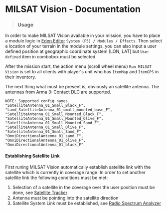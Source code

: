 # MILSAT Vision - Documentation
> ### Usage

In order to make MILSAT Vision available in your mission, you have to place a module logic in [Eden Editor](https://community.bistudio.com/wiki/Eden_Editor) `System (F5) / Modules / Effects`. Then select a location of your terrain in the module settings, you can also input a user defined position at geographic coordinate system [LON, LAT] but `User defined` item in combobox must be selected.
 
After the mission start, the action menu (scroll wheel menu) `Run MILSAT Vision` is set to all clients with player's unit who has `ItemMap` and `ItemGPS` in their inventory. 

The next thing what must be present is, obviously an satellite antenna. The antennas from Arma 3: Contact DLC are supported.
```
NOTE: Supported config names
"SatelliteAntenna_01_Small_Black_F", "Land_SatelliteAntenna_01_small_mounted_base_F", "SatelliteAntenna_01_Small_Mounted_Black_F", "SatelliteAntenna_01_Small_Mounted_Olive_F", "SatelliteAntenna_01_Small_Mounted_Sand_F", "SatelliteAntenna_01_Small_Olive_F", "SatelliteAntenna_01_Small_Sand_F", "OmniDirectionalAntenna_01_sand_F", "OmniDirectionalAntenna_01_olive_F", "OmniDirectionalAntenna_01_black_F"
```

#### Establishing Satellite Link

First runing MILSAT Vision automatically establish satellite link with the satellite which is currently in coverage range. In order to set another satellite link the following conditions must be met:

1. Selection of a satellite in the coverage over the user position must be done, see [Satellite Tracker](sat_tracker_tab)
2. Antenna must be pointing into the satellite direction
3. Satellite System Link must be established, see [Radio Spectrum Analyzer](sat_radio_spectrum_tab)

